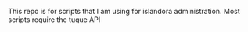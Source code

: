 This repo is for scripts that I am using for islandora administration. Most scripts require the tuque API
